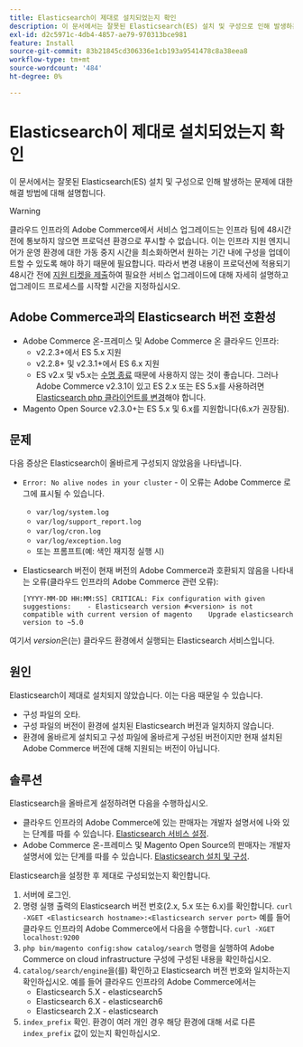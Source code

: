 ```yaml
---
title: Elasticsearch이 제대로 설치되었는지 확인
description: 이 문서에서는 잘못된 Elasticsearch(ES) 설치 및 구성으로 인해 발생하는 문제에 대한 해결 방법에 대해 설명합니다.
exl-id: d2c5971c-4db4-4857-ae79-970313bce981
feature: Install
source-git-commit: 83b21845cd306336e1cb193a9541478c8a38eea8
workflow-type: tm+mt
source-wordcount: '484'
ht-degree: 0%

---
```


# Elasticsearch이 제대로 설치되었는지 확인

이 문서에서는 잘못된 Elasticsearch(ES) 설치 및 구성으로 인해 발생하는 문제에 대한 해결 방법에 대해 설명합니다.

>[!WARNING]
>
>클라우드 인프라의 Adobe Commerce에서 서비스 업그레이드는 인프라 팀에 48시간 전에 통보하지 않으면 프로덕션 환경으로 푸시할 수 없습니다. 이는 인프라 지원 엔지니어가 운영 환경에 대한 가동 중지 시간을 최소화하면서 원하는 기간 내에 구성을 업데이트할 수 있도록 해야 하기 때문에 필요합니다. 따라서 변경 내용이 프로덕션에 적용되기 48시간 전에 [지원 티켓을 제출](/help/help-center-guide/help-center/magento-help-center-user-guide.md#submit-ticket)하여 필요한 서비스 업그레이드에 대해 자세히 설명하고 업그레이드 프로세스를 시작할 시간을 지정하십시오.

## Adobe Commerce과의 Elasticsearch 버전 호환성

* Adobe Commerce 온-프레미스 및 Adobe Commerce 온 클라우드 인프라:
   * v2.2.3+에서 ES 5.x 지원
   * v2.2.8+ 및 v2.3.1+에서 ES 6.x 지원
   * ES v2.x 및 v5.x는 [수명 종료](https://www.elastic.co/support/eol) 때문에 사용하지 않는 것이 좋습니다. 그러나 Adobe Commerce v2.3.1이 있고 ES 2.x 또는 ES 5.x를 사용하려면 [Elasticsearch php 클라이언트를 변경](https://devdocs.magento.com/guides/v2.3/config-guide/elasticsearch/es-downgrade.html)해야 합니다.
* Magento Open Source v2.3.0+는 ES 5.x 및 6.x를 지원합니다(6.x가 권장됨).

## 문제

다음 증상은 Elasticsearch이 올바르게 구성되지 않았음을 나타냅니다.

* `Error: No alive nodes in your cluster` - 이 오류는 Adobe Commerce 로그에 표시될 수 있습니다.
   * `var/log/system.log`
   * `var/log/support_report.log`
   * `var/log/cron.log`
   * `var/log/exception.log`
   * 또는 프롬프트(예: 색인 재지정 실행 시)
* Elasticsearch 버전이 현재 버전의 Adobe Commerce과 호환되지 않음을 나타내는 오류(클라우드 인프라의 Adobe Commerce 관련 오류):

  ```
  [YYYY-MM-DD HH:MM:SS] CRITICAL: Fix configuration with given suggestions:    - Elasticsearch version #<version> is not compatible with current version of magento    Upgrade elasticsearch version to ~5.0
  ```

여기서 *version*&#x200B;은(는) 클라우드 환경에서 실행되는 Elasticsearch 서비스입니다.

## 원인

Elasticsearch이 제대로 설치되지 않았습니다. 이는 다음 때문일 수 있습니다.

* 구성 파일의 오타.
* 구성 파일의 버전이 환경에 설치된 Elasticsearch 버전과 일치하지 않습니다.
* 환경에 올바르게 설치되고 구성 파일에 올바르게 구성된 버전이지만 현재 설치된 Adobe Commerce 버전에 대해 지원되는 버전이 아닙니다.

## 솔루션

Elasticsearch을 올바르게 설정하려면 다음을 수행하십시오.

* 클라우드 인프라의 Adobe Commerce에 있는 판매자는 개발자 설명서에 나와 있는 단계를 따를 수 있습니다. [Elasticsearch 서비스 설정](https://devdocs.magento.com/guides/v2.3/cloud/project/project-conf-files_services-elastic.html).
* Adobe Commerce 온-프레미스 및 Magento Open Source의 판매자는 개발자 설명서에 있는 단계를 따를 수 있습니다. [Elasticsearch 설치 및 구성](https://devdocs.magento.com/guides/v2.3/config-guide/elasticsearch/es-overview.html).

Elasticsearch을 설정한 후 제대로 구성되었는지 확인합니다.

1. 서버에 로그인.
1. 명령 실행 출력의 Elasticsearch 버전 번호(2.x, 5.x 또는 6.x)를 확인합니다. `curl -XGET <Elasticsearch hostname>:<Elasticsearch server port>` 예를 들어 클라우드 인프라의 Adobe Commerce에서 다음을 수행합니다. `curl -XGET localhost:9200`
1. `php bin/magento config:show catalog/search` 명령을 실행하여 Adobe Commerce on cloud infrastructure 구성에 구성된 내용을 확인하십시오.
1. `catalog/search/engine`을(를) 확인하고 Elasticsearch 버전 번호와 일치하는지 확인하십시오. 예를 들어 클라우드 인프라의 Adobe Commerce에서는
   * Elasticsearch 5.X - elasticsearch5
   * Elasticsearch 6.X - elasticsearch6
   * Elasticsearch 2.X - elasticsearch
1. `index_prefix` 확인. 환경이 여러 개인 경우 해당 환경에 대해 서로 다른 `index_prefix` 값이 있는지 확인하십시오.
